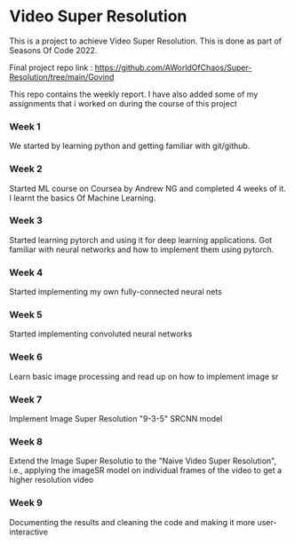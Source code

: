 # Video Super Resolution

This is a project to achieve Video Super Resolution. 
This is done as part of Seasons Of Code 2022.

Final project repo link : https://github.com/AWorldOfChaos/Super-Resolution/tree/main/Govind

This repo contains the weekly report.
I have also added some of my assignments that i worked on during the course of this project

### Week 1

We started by learning python and getting familiar with git/github.

### Week 2

Started ML course on Coursea by Andrew NG and completed 4 weeks of it. I learnt the basics Of Machine Learning. 

### Week 3

Started learning pytorch and using it for deep learning applications.
Got familiar with neural networks and how to implement them using pytorch.

### Week 4 

Started implementing my own fully-connected neural nets

### Week 5

Started implementing convoluted neural networks

### Week 6

Learn basic image processing and read up on how to implement image sr

### Week 7

Implement Image Super Resolution "9-3-5" SRCNN model

### Week 8

Extend the Image Super Resolutio to the "Naive Video Super Resolution", i.e., applying the imageSR model on individual frames of the video to get a higher resolution video

### Week 9

Documenting the results and cleaning the code and making it more user-interactive

